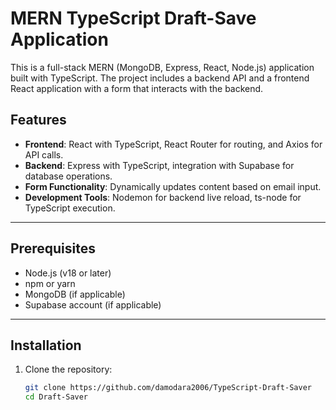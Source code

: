 # MERN TypeScript Draft-Save Application

This is a full-stack MERN (MongoDB, Express, React, Node.js) application built with TypeScript. The project includes a backend API and a frontend React application with a form that interacts with the backend.

## Features

- **Frontend**: React with TypeScript, React Router for routing, and Axios for API calls.
- **Backend**: Express with TypeScript, integration with Supabase for database operations.
- **Form Functionality**: Dynamically updates content based on email input.
- **Development Tools**: Nodemon for backend live reload, ts-node for TypeScript execution.

---

## Prerequisites

- Node.js (v18 or later)
- npm or yarn
- MongoDB (if applicable)
- Supabase account (if applicable)

---

## Installation

1. Clone the repository:
   ```sh
   git clone https://github.com/damodara2006/TypeScript-Draft-Saver
   cd Draft-Saver
